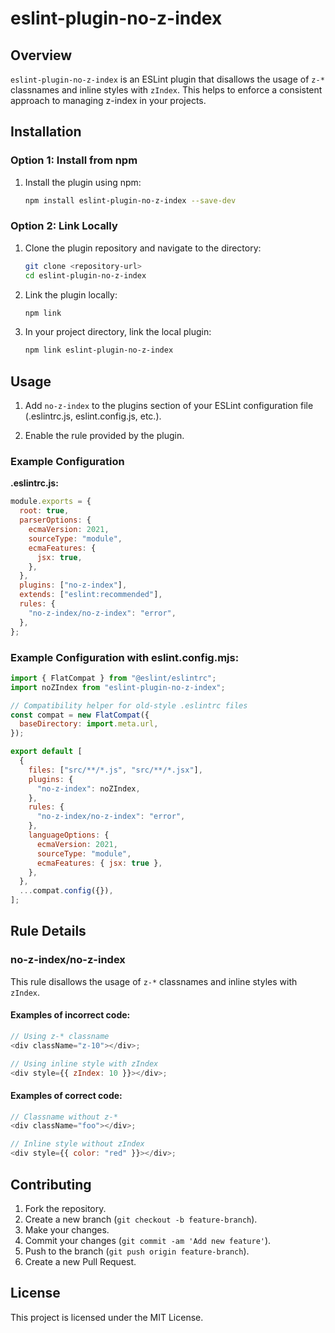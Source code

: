 # eslint-plugin-no-z-index

## Overview

`eslint-plugin-no-z-index` is an ESLint plugin that disallows the usage of `z-*` classnames and inline styles with `zIndex`. This helps to enforce a consistent approach to managing z-index in your projects.

## Installation

### Option 1: Install from npm

1. Install the plugin using npm:
   ```bash
   npm install eslint-plugin-no-z-index --save-dev
   ```

### Option 2: Link Locally

1. Clone the plugin repository and navigate to the directory:
   ```bash
   git clone <repository-url>
   cd eslint-plugin-no-z-index
   ```

2. Link the plugin locally:
   ```bash
   npm link
   ```

3. In your project directory, link the local plugin:
   ```bash
   npm link eslint-plugin-no-z-index
   ```

## Usage

1. Add `no-z-index` to the plugins section of your ESLint configuration file (.eslintrc.js, eslint.config.js, etc.).

2. Enable the rule provided by the plugin.

### Example Configuration

**.eslintrc.js:**

```javascript
module.exports = {
  root: true,
  parserOptions: {
    ecmaVersion: 2021,
    sourceType: "module",
    ecmaFeatures: {
      jsx: true,
    },
  },
  plugins: ["no-z-index"],
  extends: ["eslint:recommended"],
  rules: {
    "no-z-index/no-z-index": "error",
  },
};
```

### Example Configuration with eslint.config.mjs:

```javascript
import { FlatCompat } from "@eslint/eslintrc";
import noZIndex from "eslint-plugin-no-z-index";

// Compatibility helper for old-style .eslintrc files
const compat = new FlatCompat({
  baseDirectory: import.meta.url,
});

export default [
  {
    files: ["src/**/*.js", "src/**/*.jsx"],
    plugins: {
      "no-z-index": noZIndex,
    },
    rules: {
      "no-z-index/no-z-index": "error",
    },
    languageOptions: {
      ecmaVersion: 2021,
      sourceType: "module",
      ecmaFeatures: { jsx: true },
    },
  },
  ...compat.config({}),
];
```

## Rule Details

### no-z-index/no-z-index

This rule disallows the usage of `z-*` classnames and inline styles with `zIndex`.

#### Examples of **incorrect** code:

```javascript
// Using z-* classname
<div className="z-10"></div>;

// Using inline style with zIndex
<div style={{ zIndex: 10 }}></div>;
```

#### Examples of **correct** code:

```javascript
// Classname without z-*
<div className="foo"></div>;

// Inline style without zIndex
<div style={{ color: "red" }}></div>;
```

## Contributing

1. Fork the repository.
2. Create a new branch (`git checkout -b feature-branch`).
3. Make your changes.
4. Commit your changes (`git commit -am 'Add new feature'`).
5. Push to the branch (`git push origin feature-branch`).
6. Create a new Pull Request.

## License

This project is licensed under the MIT License.